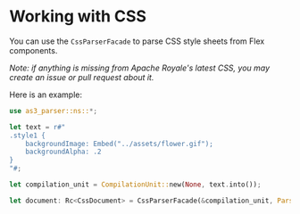 # Working with CSS

You can use the `CssParserFacade` to parse CSS style sheets from Flex components.

*Note: if anything is missing from Apache Royale's latest CSS, you may create an issue or pull request about it.*

Here is an example:

```rust
use as3_parser::ns::*;

let text = r#"
.style1 {
    backgroundImage: Embed("../assets/flower.gif");
    backgroundAlpha: .2
}
"#;

let compilation_unit = CompilationUnit::new(None, text.into());

let document: Rc<CssDocument> = CssParserFacade(&compilation_unit, ParserOptions::default()).parse_document();
```